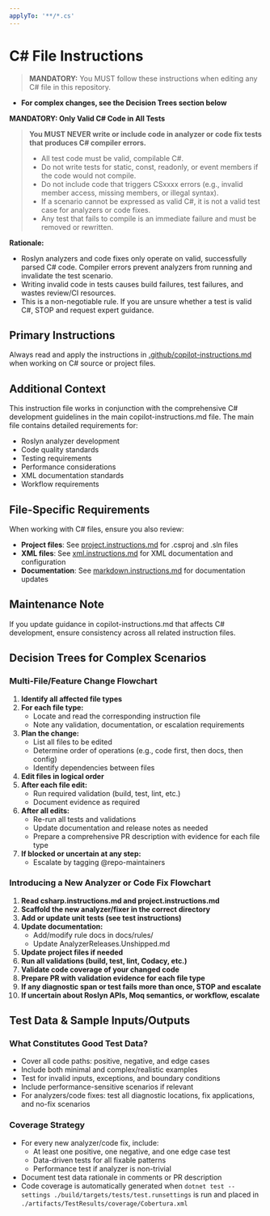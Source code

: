 ```yaml
---
applyTo: '**/*.cs'
---
```


# C# File Instructions

> **MANDATORY:** You MUST follow these instructions when editing any C# file in this repository.

- **For complex changes, see the Decision Trees section below**

**MANDATORY: Only Valid C# Code in All Tests**

> **You MUST NEVER write or include code in analyzer or code fix tests that produces C# compiler errors.**
> - All test code must be valid, compilable C#.
> - Do not write tests for static, const, readonly, or event members if the code would not compile.
> - Do not include code that triggers CSxxxx errors (e.g., invalid member access, missing members, or illegal syntax).
> - If a scenario cannot be expressed as valid C#, it is not a valid test case for analyzers or code fixes.
> - Any test that fails to compile is an immediate failure and must be removed or rewritten.

**Rationale:**
- Roslyn analyzers and code fixes only operate on valid, successfully parsed C# code. Compiler errors prevent analyzers from running and invalidate the test scenario.
- Writing invalid code in tests causes build failures, test failures, and wastes review/CI resources.
- This is a non-negotiable rule. If you are unsure whether a test is valid C#, STOP and request expert guidance.

## Primary Instructions

Always read and apply the instructions in [.github/copilot-instructions.md](../copilot-instructions.md) when working on C# source or project files.

## Additional Context

This instruction file works in conjunction with the comprehensive C# development guidelines in the main copilot-instructions.md file. The main file contains detailed requirements for:

- Roslyn analyzer development
- Code quality standards
- Testing requirements
- Performance considerations
- XML documentation standards
- Workflow requirements

## File-Specific Requirements

When working with C# files, ensure you also review:

- **Project files**: See [project.instructions.md](project.instructions.md) for .csproj and .sln files
- **XML files**: See [xml.instructions.md](xml.instructions.md) for XML documentation and configuration
- **Documentation**: See [markdown.instructions.md](markdown.instructions.md) for documentation updates

## Maintenance Note

If you update guidance in copilot-instructions.md that affects C# development, ensure consistency across all related instruction files.

## Decision Trees for Complex Scenarios

### Multi-File/Feature Change Flowchart

1. **Identify all affected file types**
2. **For each file type:**
   - Locate and read the corresponding instruction file
   - Note any validation, documentation, or escalation requirements
3. **Plan the change:**
   - List all files to be edited
   - Determine order of operations (e.g., code first, then docs, then config)
   - Identify dependencies between files
4. **Edit files in logical order**
5. **After each file edit:**
   - Run required validation (build, test, lint, etc.)
   - Document evidence as required
6. **After all edits:**
   - Re-run all tests and validations
   - Update documentation and release notes as needed
   - Prepare a comprehensive PR description with evidence for each file type
7. **If blocked or uncertain at any step:**
   - Escalate by tagging @repo-maintainers

### Introducing a New Analyzer or Code Fix Flowchart

1. **Read csharp.instructions.md and project.instructions.md**
2. **Scaffold the new analyzer/fixer in the correct directory**
3. **Add or update unit tests (see test instructions)**
4. **Update documentation:**
   - Add/modify rule docs in docs/rules/
   - Update AnalyzerReleases.Unshipped.md
5. **Update project files if needed**
6. **Run all validations (build, test, lint, Codacy, etc.)**
7. **Validate code coverage of your changed code**
8. **Prepare PR with validation evidence for each file type**
9. **If any diagnostic span or test fails more than once, STOP and escalate**
10. **If uncertain about Roslyn APIs, Moq semantics, or workflow, escalate**

## Test Data & Sample Inputs/Outputs

### What Constitutes Good Test Data?
- Cover all code paths: positive, negative, and edge cases
- Include both minimal and complex/realistic examples
- Test for invalid inputs, exceptions, and boundary conditions
- Include performance-sensitive scenarios if relevant
- For analyzers/code fixes: test all diagnostic locations, fix applications, and no-fix scenarios

### Coverage Strategy
- For every new analyzer/code fix, include:
  - At least one positive, one negative, and one edge case test
  - Data-driven tests for all fixable patterns
  - Performance test if analyzer is non-trivial
- Document test data rationale in comments or PR description
- Code coverage is automatically generated when `dotnet test --settings ./build/targets/tests/test.runsettings` is run and placed in `./artifacts/TestResults/coverage/Cobertura.xml`
